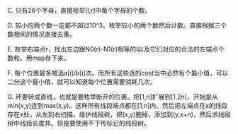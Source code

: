 C. 只有26个字母，直接枚举[l,r]中每个字母的个数。

D. 较小的两个数一定都不超过10^3。枚举较小的两个数然后计数。直接根据三个数相同的情况直接去重。

E. 枚举右端点r，找出左边跟N0(r)-N1(r)相等的l以及它们对应的合法的左端点个数和。用map存下来。 

F. 每个位置最多被选a[i]/b[i]次。而所有这些选的cost当中必然有个最小值，可以二分这个最小值，就可以知道每个位置需要消耗几次。

G. 环要转成直线，也就是要枚举断开的位置。把[1,n]扩展到[1,2n]，开始是从min(x,y)连到max(x,y)。这样所有线段端点都在[1,n]内。然后把左端点在x的线段存在x处，从左到右扫描，维护线段树，把(x,y)删掉，添加到(y,x+n)，然后求线段树中线段长度并。但是要使用不下传标记的线段树。
